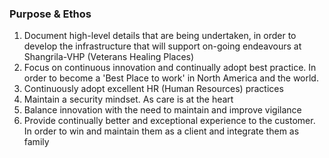 ### Purpose & Ethos
1. Document high-level details that are being undertaken, in order to develop the infrastructure that will support on-going endeavours at Shangrila-VHP (Veterans Healing Places)
2. Focus on continuous innovation and continually adopt best practice. In order to become a 'Best Place to work' in North America and the world.
3. Continuously adopt excellent HR (Human Resources) practices
4. Maintain a security mindset. As care is at the heart
5. Balance innovation with the need to maintain and improve vigilance
6. Provide continually better and exceptional experience to the customer. In order to win and maintain them as a client and integrate them as family